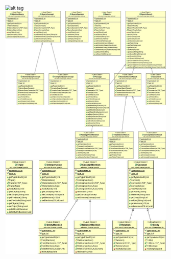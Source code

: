 ![alt tag](https://raw.githubusercontent.com/11791-04/project-team04/master/RevengeOfTheLists.png)
![alt tag](https://raw.githubusercontent.com/11791-04/project-team04/master/RetrievalTypeSystem.jpg)
![alt tag](https://raw.githubusercontent.com/11791-04/project-team04/master/KbTypeSystem.jpg)

